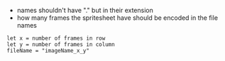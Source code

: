 - names shouldn't have "." but in their extension
- how many frames the spritesheet have should be encoded in the file names 
```
let x = number of frames in row
let y = number of frames in column
fileName = "imageName_x_y"
```

